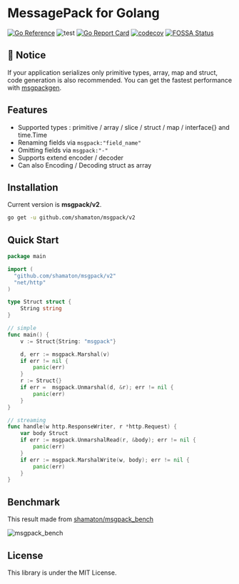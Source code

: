 # MessagePack for Golang

[![Go Reference](https://pkg.go.dev/badge/github.com/shamaton/msgpack.svg)](https://pkg.go.dev/github.com/shamaton/msgpack)
![test](https://github.com/shamaton/msgpack/workflows/test/badge.svg)
[![Go Report Card](https://goreportcard.com/badge/github.com/shamaton/msgpack)](https://goreportcard.com/report/github.com/shamaton/msgpack)
[![codecov](https://codecov.io/gh/shamaton/msgpack/branch/master/graph/badge.svg?token=9PD2JUK5V3)](https://codecov.io/gh/shamaton/msgpack)
[![FOSSA Status](https://app.fossa.com/api/projects/git%2Bgithub.com%2Fshamaton%2Fmsgpack.svg?type=shield)](https://app.fossa.com/projects/git%2Bgithub.com%2Fshamaton%2Fmsgpack?ref=badge_shield)

## 📣 Notice
If your application serializes only primitive types, array, map and struct, code generation is also recommended.
You can get the fastest performance with [msgpackgen](https://github.com/shamaton/msgpackgen).

## Features
* Supported types : primitive / array / slice / struct / map / interface{} and time.Time
* Renaming fields via `msgpack:"field_name"`
* Omitting fields via `msgpack:"-"`
* Supports extend encoder / decoder
* Can also Encoding / Decoding struct as array

## Installation

Current version is **msgpack/v2**.
```sh
go get -u github.com/shamaton/msgpack/v2
```

## Quick Start
```go
package main

import (
  "github.com/shamaton/msgpack/v2"
  "net/http"
)

type Struct struct {
	String string
}

// simple
func main() {
	v := Struct{String: "msgpack"}

	d, err := msgpack.Marshal(v)
	if err != nil {
		panic(err)
	}
	r := Struct{}
	if err =  msgpack.Unmarshal(d, &r); err != nil {
		panic(err)
	}
}

// streaming
func handle(w http.ResponseWriter, r *http.Request) {
	var body Struct
	if err := msgpack.UnmarshalRead(r, &body); err != nil {
		panic(err)
    }
	if err := msgpack.MarshalWrite(w, body); err != nil {
		panic(err)
    }
}
```

## Benchmark
This result made from [shamaton/msgpack_bench](https://github.com/shamaton/msgpack_bench)

![msgpack_bench](https://user-images.githubusercontent.com/4637556/128299009-4823e79b-d70b-4d11-8f35-10a4758dfeca.png)

## License

This library is under the MIT License.
